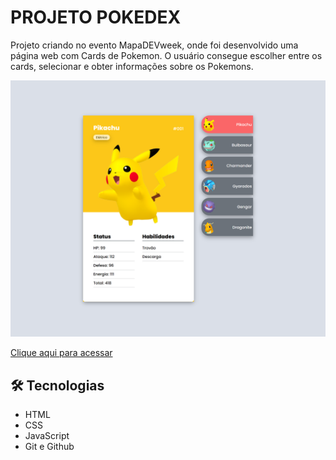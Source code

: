 # PROJETO POKEDEX

Projeto criando no evento MapaDEVweek, onde foi desenvolvido uma página web com Cards de Pokemon. O usuário consegue escolher entre os cards, selecionar e obter informações sobre os Pokemons.

![imagem-site](./images/melissabilher.github.io_pokedex_.png)

[Clique aqui para acessar](melissabilher.github.io/pokedex/)

## 🛠 Tecnologias

- HTML
- CSS
- JavaScript
- Git e Github
